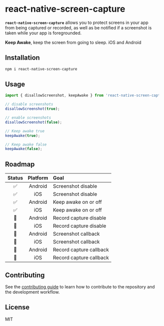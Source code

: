 # react-native-screen-capture

**`react-native-screen-capture`** allows you to protect screens in your app from being captured or recorded, as well as be notified if a screenshot is taken while your app is foregrounded.

**Keep Awake**, keep the screen from going to sleep. iOS and Android

## Installation

```sh
npm i react-native-screen-capture
```

## Usage

```js
import { disallowScreenshot, keepAwake } from 'react-native-screen-capture';

// disable screenshots
disallowScreenshot(true);

// enable screenshots
disallowScreenshot(false);

// Keep awake true
keepAwake(true);

// Keep awake false
keepAwake(false);
```

## Roadmap

|   Status   | Platform | Goal                    |
| :--------: | :------: | :---------------------- |
|     ✅     | Android  | Screenshot disable      |
|     ✅     | iOS      | Screenshot disable      |
|     ✅     | Android  | Keep awake on or off    |
|     ✅     | iOS      | Keep awake on or off    |
|     🚧     | Android  | Record capture disable  |
|     🚧     | iOS      | Record capture disable  |
|     🚧     | Android  | Screenshot callback     |
|     🚧     | iOS      | Screenshot callback     |
|     🚧     | Android  | Record capture callback |
|     🚧     | iOS      | Record capture callback |

## Contributing

See the [contributing guide](CONTRIBUTING.md) to learn how to contribute to the repository and the development workflow.

## License

MIT
